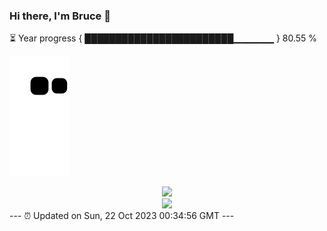 ### Hi there, I'm Bruce 👋
⏳ Year progress { ████████████████████████▁▁▁▁▁▁ } 80.55 %

![](https://raw.githubusercontent.com/Swiftie13st/Swiftie13st/main/assets/github-contribution-grid-snake.svg)


<div align="center"> <img src="https://metrics.lecoq.io/Swiftie13st?template=classic&config.timezone=Asia%2FShanghai"> </div>

<div align="center"> <img src="https://github-readme-streak-stats.herokuapp.com/?user=Swiftie13st" /> </div>
---
⏰ Updated on Sun, 22 Oct 2023 00:34:56 GMT
---

